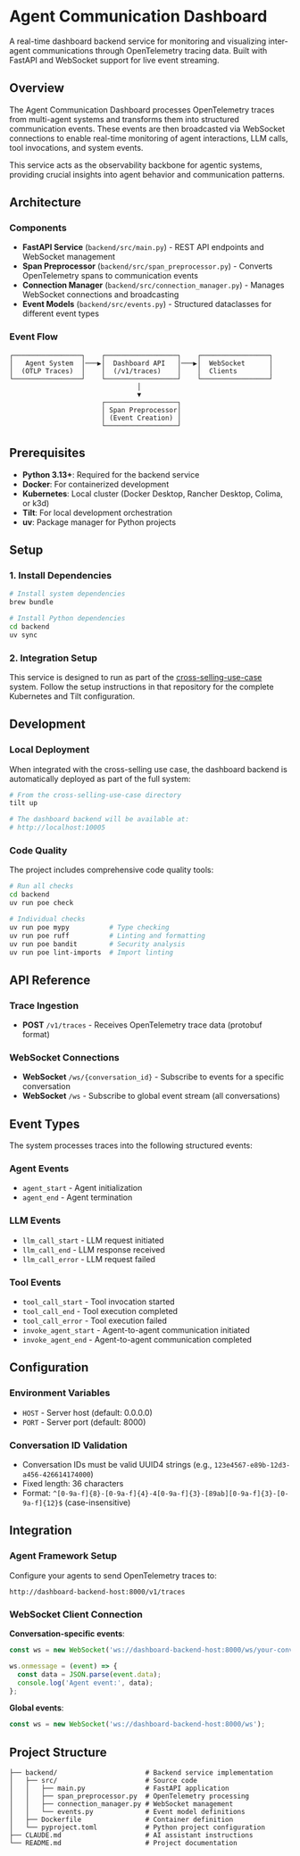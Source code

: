 # Agent Communication Dashboard

A real-time dashboard backend service for monitoring and visualizing inter-agent communications through OpenTelemetry tracing data. Built with FastAPI and WebSocket support for live event streaming.

## Overview

The Agent Communication Dashboard processes OpenTelemetry traces from multi-agent systems and transforms them into structured communication events. These events are then broadcasted via WebSocket connections to enable real-time monitoring of agent interactions, LLM calls, tool invocations, and system events.

This service acts as the observability backbone for agentic systems, providing crucial insights into agent behavior and communication patterns.

## Architecture

### Components

- **FastAPI Service** (`backend/src/main.py`) - REST API endpoints and WebSocket management
- **Span Preprocessor** (`backend/src/span_preprocessor.py`) - Converts OpenTelemetry spans to communication events
- **Connection Manager** (`backend/src/connection_manager.py`) - Manages WebSocket connections and broadcasting
- **Event Models** (`backend/src/events.py`) - Structured dataclasses for different event types

### Event Flow

```
┌─────────────────┐    ┌──────────────────┐    ┌─────────────────┐
│   Agent System  │───▶│  Dashboard API   │───▶│  WebSocket      │
│  (OTLP Traces)  │    │  (/v1/traces)    │    │  Clients        │
└─────────────────┘    └──────────────────┘    └─────────────────┘
                                │
                                ▼
                       ┌──────────────────┐
                       │ Span Preprocessor│
                       │ (Event Creation) │
                       └──────────────────┘
```

## Prerequisites

- **Python 3.13+**: Required for the backend service
- **Docker**: For containerized development
- **Kubernetes**: Local cluster (Docker Desktop, Rancher Desktop, Colima, or k3d)
- **Tilt**: For local development orchestration
- **uv**: Package manager for Python projects

## Setup

### 1. Install Dependencies

```bash
# Install system dependencies
brew bundle

# Install Python dependencies
cd backend
uv sync
```

### 2. Integration Setup

This service is designed to run as part of the [cross-selling-use-case](../cross-selling-use-case) system. Follow the setup instructions in that repository for the complete Kubernetes and Tilt configuration.

## Development

### Local Deployment

When integrated with the cross-selling use case, the dashboard backend is automatically deployed as part of the full system:

```bash
# From the cross-selling-use-case directory
tilt up

# The dashboard backend will be available at:
# http://localhost:10005
```

### Code Quality

The project includes comprehensive code quality tools:

```bash
# Run all checks
cd backend
uv run poe check

# Individual checks
uv run poe mypy          # Type checking
uv run poe ruff          # Linting and formatting
uv run poe bandit        # Security analysis
uv run poe lint-imports  # Import linting
```

## API Reference

### Trace Ingestion

- **POST** `/v1/traces` - Receives OpenTelemetry trace data (protobuf format)

### WebSocket Connections

- **WebSocket** `/ws/{conversation_id}` - Subscribe to events for a specific conversation
- **WebSocket** `/ws` - Subscribe to global event stream (all conversations)

## Event Types

The system processes traces into the following structured events:

### Agent Events
- `agent_start` - Agent initialization
- `agent_end` - Agent termination

### LLM Events
- `llm_call_start` - LLM request initiated
- `llm_call_end` - LLM response received
- `llm_call_error` - LLM request failed

### Tool Events
- `tool_call_start` - Tool invocation started
- `tool_call_end` - Tool execution completed
- `tool_call_error` - Tool execution failed
- `invoke_agent_start` - Agent-to-agent communication initiated
- `invoke_agent_end` - Agent-to-agent communication completed

## Configuration

### Environment Variables
- `HOST` - Server host (default: 0.0.0.0)
- `PORT` - Server port (default: 8000)

### Conversation ID Validation
- Conversation IDs must be valid UUID4 strings (e.g., `123e4567-e89b-12d3-a456-426614174000`)
- Fixed length: 36 characters
- Format: `^[0-9a-f]{8}-[0-9a-f]{4}-4[0-9a-f]{3}-[89ab][0-9a-f]{3}-[0-9a-f]{12}$` (case-insensitive)

## Integration

### Agent Framework Setup

Configure your agents to send OpenTelemetry traces to:
```
http://dashboard-backend-host:8000/v1/traces
```

### WebSocket Client Connection

**Conversation-specific events**:
```javascript
const ws = new WebSocket('ws://dashboard-backend-host:8000/ws/your-conversation-id');

ws.onmessage = (event) => {
  const data = JSON.parse(event.data);
  console.log('Agent event:', data);
};
```

**Global events**:
```javascript
const ws = new WebSocket('ws://dashboard-backend-host:8000/ws');
```

## Project Structure

```
├── backend/                      # Backend service implementation
│   ├── src/                      # Source code
│   │   ├── main.py               # FastAPI application
│   │   ├── span_preprocessor.py  # OpenTelemetry processing
│   │   ├── connection_manager.py # WebSocket management
│   │   └── events.py             # Event model definitions
│   ├── Dockerfile                # Container definition
│   └── pyproject.toml            # Python project configuration
├── CLAUDE.md                     # AI assistant instructions
└── README.md                     # Project documentation
```